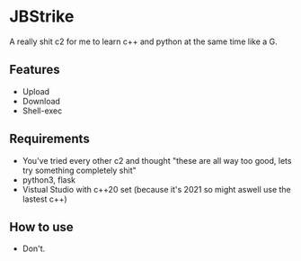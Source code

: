 # JBStrike

A really shit c2 for me to learn c++ and python at the same time like a G.

## Features

- Upload
- Download
- Shell-exec


## Requirements

- You've tried every other c2 and thought "these are all way too good, lets try something completely shit" 
- python3, flask
- Vistual Studio with c++20 set (because it's 2021 so might aswell use the lastest c++)


## How to use

- Don't.


